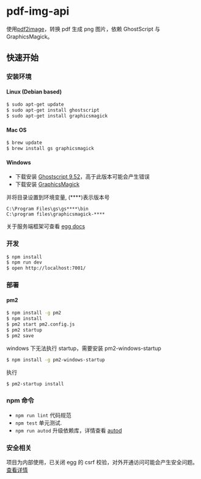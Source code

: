 # pdf-img-api

使用[pdf2image][pdf2image]，转换 pdf 生成 png 图片，依赖 GhostScript 与 GraphicsMagick。

## 快速开始

### 安装环境

#### Linux (Debian based)

```bash
$ sudo apt-get update
$ sudo apt-get install ghostscript
$ sudo apt-get install graphicsmagick
```

#### Mac OS

```bash
$ brew update
$ brew install gs graphicsmagick
```

#### Windows

- 下载安装 [Ghostscript 9.52][ghostscript952]，高于此版本可能会产生错误
- 下载安装 [GraphicsMagick][graphicsmagick]

并将目录设置到环境变量, (\*\*\*\*)表示版本号

`C:\Program Files\gs\gs****\bin`  
`C:\program files\graphicsmagick-****`

关于服务端框架可查看 [egg docs][egg]

### 开发

```bash
$ npm install
$ npm run dev
$ open http://localhost:7001/
```

### 部署

#### pm2

```bash
$ npm install -g pm2
$ npm install
$ pm2 start pm2.config.js
$ pm2 startup
$ pm2 save
```

windows 下无法执行 startup，需要安装 pm2-windows-startup

```bash
$ npm install -g pm2-windows-startup
```

执行

```bash
$ pm2-startup install
```

### npm 命令

- `npm run lint` 代码规范
- `npm test` 单元测试.
- `npm run autod` 升级依赖库，详情查看 [autod](https://www.npmjs.com/package/autod)

### 安全相关

项目为内部使用，已关闭 egg 的 csrf 校验，对外开通访问可能会产生安全问题。[查看详情][eggsecurity]

[egg]: https://eggjs.org
[ghostscript952]: https://github.com/ArtifexSoftware/ghostpdl-downloads/releases/tag/gs952
[graphicsmagick]: http://ftp.icm.edu.pl/pub/unix/graphics/GraphicsMagick/windows
[pdf2image]: https://github.com/yakovmeister/pdf2image
[eggsecurity]: https://eggjs.org/zh-cn/core/security.html
